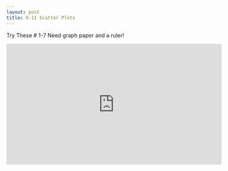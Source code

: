 ```yaml
---
layout: post
title: 8-11 Scatter Plots
---
```

Try These # 1-7  Need graph paper and a ruler!
<iframe width="560" height="315" src="https://www.youtube.com/embed/iCQALcKqRU0" frameborder="0" allow="autoplay; encrypted-media" allowfullscreen></iframe>
